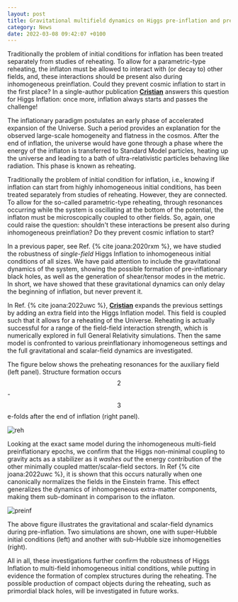 ```yaml
---
layout: post
title: Gravitational multifield dynamics on Higgs pre-inflation and preheating
category: News
date: 2022-03-08 09:42:07 +0100
---
```


Traditionally the problem of initial conditions for inflation has been
treated separately from studies of reheating. To allow for a
parametric-type reheating, the inflaton must be allowed to interact
with (or decay to) other fields, and, these interactions should be
present also during inhomogeneous preinflation. Could they prevent
cosmic inflation to start in the first place?  In a single-author
publication [**Cristian**](/members/joana.html) answers this question
for Higgs Inflation: once more, inflation always starts and passes the
challenge!


The inflationary paradigm postulates an early phase of accelerated
expansion of the Universe. Such a period provides an explanation for
the observed large-scale homogeneity and flatness in the cosmos.
After the end of inflation, the universe would have gone through a
phase where the energy of the inflaton is transferred to Standard
Model particles, heating up the universe and leading to a bath of
ultra-relativistic particles behaving like radiation.  This phase is
known as reheating.

Traditionally the problem of initial condition for inflation, i.e.,
knowing if inflation can start from highly inhomogeneous initial
conditions, has been treated separately from studies of
reheating. However, they are connected. To allow for the so-called
parametric-type reheating, through resonances occurring while the
system is oscillating at the bottom of the potential, the inflaton
must be microscopically coupled to other fields. So, again, one could
raise the question: shouldn't these interactions be present also
during inhomogeneous preinflation? Do they prevent cosmic inflation
to start?

In a previous paper, see Ref. {% cite joana:2020rxm %}, we have
studied the robustness of *single-field* Higgs Inflation to
inhomogeneous initial conditions of all sizes. We have paid attention
to include the gravitational dynamics of the system, showing the possible
formation of pre-inflationary black holes, as well as the generation
of shear/tensor modes in the metric. In short, we have showed that
these gravitational dynamics can only delay the beginning of inflation, but
never prevent it.

In Ref. {% cite joana:2022uwc %}, [**Cristian**](/members/joana.html)
expands the previous settings by adding an extra field into the Higgs
Inflation model. This field is coupled such that it allows for a
reheating of the Universe. Reheating is actually successful for a
range of the field-field interaction strength, which is numerically
explored in full General Relativity simulations. Then the same model
is confronted to various preinflationary inhomogeneous settings and the
full gravitational and scalar-field dynamics are investigated.

The figure below shows the preheating resonances for the auxiliary
field (left panel). Structure formation occurs $$2$$-$$3$$ e-folds
after the end of inflation (right panel).

![reh]({{site.baseurl}}/assets/images/2202.07604/Reh_01.png)


Looking at the exact same model during the inhomogeneous multi-field
preinflationary epochs, we confirm that the Higgs non-minimal coupling
to gravity acts as a stabilizer as it *washes out* the energy
contribution of the other minimally coupled matter/scalar-field
sectors. In Ref {% cite joana:2022uwc %}, it is shown that this occurs
naturally when one canonically normalizes the fields in the Einstein
frame. This effect generalizes the dynamics of inhomogeneous
extra-matter components, making them sub-dominant in comparison to the
inflaton.

![preinf]({{site.baseurl}}/assets/images/2202.07604/mf_preinf.png)

The above figure illustrates the gravitational and scalar-field
dynamics during pre-inflation. Two simulations are shown, one with
super-Hubble initial conditions (left) and another with sub-Hubble
size inhomogeneities (right).

All in all, these investigations further confirm the robustness of
Higgs Inflation to multi-field inhomogeneous initial conditions, while
putting in evidence the formation of complex structures during the
reheating. The possible production of compact objects during the
reheating, such as primordial black holes, will be investigated in
future works.






